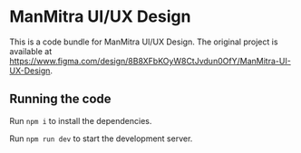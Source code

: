 
  # ManMitra UI/UX Design

  This is a code bundle for ManMitra UI/UX Design. The original project is available at https://www.figma.com/design/8B8XFbKOyW8CtJvdun0OfY/ManMitra-UI-UX-Design.

  ## Running the code

  Run `npm i` to install the dependencies.

  Run `npm run dev` to start the development server.
  